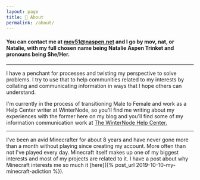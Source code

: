 ```yaml
---
layout: page
title: 👋 About
permalink: /about/
---
```


#### You can contact me at mov51@naspen.net and I go by mov, nat, or Natalie, with my full chosen name being Natalie Aspen Trinket and pronouns being She/Her. 

---

I have a penchant for processes and twisting my perspective to solve problems. I try to use that to help communities related to my interests by collating and communicating information in ways that I hope others can understand. 

I'm currently in the process of transitioning Male to Female and work as a Help Center writer at WinterNode, so you'll find me writing about my experiences with the former here on my blog and you'll find some of my information communication work at [The WinterNode Help Center.  ](https://help.winternode.com/50e0f53820f1441e86206e3ecae45e38)

---

I've been an avid Minecrafter for about 8 years and have never gone more than a month without playing since creating my account. More often than not I've played every day. Minecraft itself makes up one of my biggest interests and most of my projects are related to it. I have a post about why Minecraft interests me so much it [here]({% post_url 2019-10-10-my-minecraft-adiction %}).